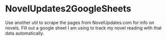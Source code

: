 # NovelUpdates2GoogleSheets
Use another util to scrape the pages from NovelUpdates.com for info on novels. Fill out a google sheet I am using to track my novel reading with that data automatically.
